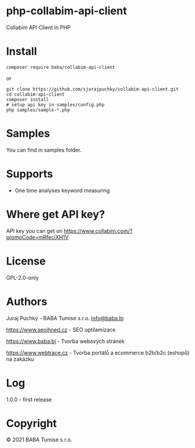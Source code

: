 # php-collabim-api-client
Collabim API Client in PHP

# Install

```
composer require baba/collabim-api-client
```

or 

```
git clone https://github.com/sjurajpuchky/collabim-api-client.git
cd collabim-api-client
composer install
# setup api key in samples/config.php
php samples/sample-*.php
```

# Samples 
You can find in samples folder.

# Supports
- One time analyses keyword measuring

# Where get API key?
API key you can get on https://www.collabim.com/?promoCode=mRfeciXH1V

# License
GPL-2.0-only

# Authors
Juraj Puchký - BABA Tumise s.r.o. <info@baba.bj>

https://www.seoihned.cz - SEO optilamizace

https://www.baba.bj - Tvorba webových stránek

https://www.webtrace.cz - Tvorba portálů a ecommerce b2b/b2c (eshopů) na zakázku

# Log
1.0.0 - first release

# Copyright
&copy; 2021 BABA Tumise s.r.o.

